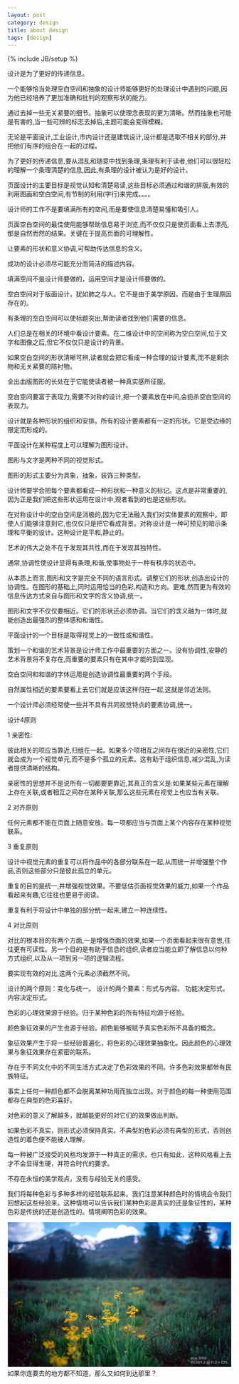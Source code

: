 ```yaml
---
layout: post
category: design
title: about design
tags: [design]
---
```

{% include JB/setup %}


设计是为了更好的传递信息。

一个能够恰当处理空白空间和抽象的设计师能够更好的处理设计中遇到的问题,因为他已经培养了更加准确和批判的观察形状的能力。

通过去掉一些无关紧要的细节。抽象可以使理念表现的更为清晰。然而抽象也可能是有害的,当一些可辨的标志去掉后,主题可能会变得模糊。

无论是平面设计,工业设计,市内设计还是建筑设计,设计都是选取不相关的部分,并把他们有序的组合在一起的过程。

为了更好的传递信息,要从混乱和随意中找到条理,条理有利于读者,他们可以很轻松的理解一个条理清楚的信息,因此,有条理的设计被认为是好的设计。

页面设计的主要目标是视觉认知和清楚易读,这些目标必须通过和谐的排版,有效的利用图画和空白空间,有节制的利用(字行)来完成。。。。

设计师的工作不是要填满所有的空间,而是要使信息清楚易懂和吸引人。

页面空白空间的最佳使用能够帮助信息易于浏览,而不仅仅只是使页面看上去漂亮,那是自然而然的结果。关键在于提高页面的可理解性。

让要素的形状和意义协调,可帮助传达信息的含义。

成功的设计必须尽可能充分而简洁的描述内容。

填满空间不是设计师要做的，运用空间才是设计师要做的。

空白空间对于版面设计，犹如肺之与人。它不是由于美学原因，而是由于生理原因存在的。

有条理的空白空间可以使标题突出,帮助读者找到他们需要的信息。

人们总是在相关的环境中看设计要素。在二维设计中的空间称为空白空间,位于文字和图像之后,但它不仅仅只是设计的背景。

如果空白空间的形状清晰可辨,读者就会把它看成一种合理的设计要素,而不是剩余物和无关紧要的陪衬物。

全出血版图形的长处在于它能使读者被一种真实感所征服。

空白空间要富于表现力,需要不对称的设计,把一个要素放在中间,会扼杀空白空间的表现力。

设计就是各种形状的组织和安排。所有的设计要素都有一定的形状。它是受边缘的限定而形成的。

平面设计在某种程度上可以理解为图形设计。

图形与文字是两种不同的视觉形式。

图形的形式主要分为具象，抽象，装饰三种类型。

设计师要学会把每个要素都看成一种形状和一种意义的标记。这点是非常重要的,因为正是我们把这些形状运用在设计中,观者看到的也是这些形状。

在对称设计中的空白空间是消极的,因为它无法融入我们对实体要素的观察中。即使人们能够注意到它,也仅仅只是把它看成背景。对称设计是一种可预见的暗示条理和平衡的设计。这种设计是平和,静止的。

艺术的伟大之处不在于发现其共性,而在于发现其独特性。

通常,协调性使设计显得有条理,和谐,使事物处于一种有秩序的状态中。

从本质上而言,图形和文字是完全不同的语言形式。调整它们的形状,创造出设计的协调性。在图形的基础上,同时运用恰当的色彩,构造和方向。更难,然而更为有效的信息传达方式来自与图形和文字的含义协调,统一。

图形和文字不仅仅要相近。它们的形状还必须协调。当它们的含义融为一体时,就能创造出最强烈的整体感和和谐性。


平面设计的一个目标是取得视觉上的一致性或和谐性。

策划一个和谐的艺术背景是设计师工作中最重要的方面之一。没有协调性,安静的艺术背景将不复存在,而重要的要素只有在其中才能的到显现。


空白空间和和谐的字体运用是创造协调性最重要的两个手段。

自然属性相近的要素要看上去它们就是应该这样归在一起,这就是邻近法则。

一个设计师必须经常使一些并不具有共同视觉特点的要素协调,统一。



设计4原则


1 亲密性:

彼此相关的项应当靠近,归组在一起。如果多个项相互之间存在很近的亲密性,它们就会成为一个视觉单元,而不是多个孤立的元素。这有助于组织信息,减少混乱,为读者提供清晰的结构。

亲密性的思想并不是说所有一切都要更靠近,其真正的含义是:如果某些元素在理解上存在关联,或者相互之间存在某种关联,那么这些元素在视觉上也应当有关联。


2 对齐原则

任何元素都不能在页面上随意安放。每一项都应当与页面上某个内容存在某种视觉联系。


3 重复原则

设计中视觉元素的重复可以将作品中的各部分联系在一起,从而统一并增强整个作品,否则这些部分只是彼此孤立的单元。

重复的目的是统一,并增强视觉效果。不要低估页面视觉效果的威力,如果一个作品看起来有趣,它往往也更易于阅读。

重复有利于将设计中单独的部分统一起来,建立一种连续性。


4 对比原则

对比的根本目的有两个方面,一是增强页面的效果,如果一个页面看起来很有意思,往往更有可读性。另一个目的是有助于信息的组织,读者应当能立即了解信息以何种方式组织,以及从一项到另一项的逻辑流程。

要实现有效的对比,这两个元素必须截然不同。



设计的两个原则：变化与统一。
设计的两个要素：形式与内容。
功能决定形式。内容决定形式。


色彩的心理效果源于经验。归于某种色彩的所有特征均源于经验。

颜色象征效果的产生也源于经验。颜色能够被赋予真实色彩所不具备的概念。

象征效果产生于将一些经验普遍化，将色彩的心理效果抽象化。因此颜色的心理效果与象征效果存在紧密的联系。

存在于不同文化中的不同生活方式决定了色彩效果的不同。许多色彩效果都带有民族特征。

事实上任何一种颜色都不会脱离某种功用而独立出现。对于颜色的每一种使用范围都存在典型的色彩喜好。

对色彩的意义了解越多，就越能更好的对它们的效果做出判断。

如果色彩不真实，则形式必须保持真实。不典型的色彩必须有典型的形式，否则创造性的着色便不能被人理解。

每一种被广泛接受的风格均发源于一种真正的需求，也只有如此，这种风格看上去才不会显得生硬，并符合时代的要求。

不存在永恒的美学观点，没有与经验无关的感受。

我们将每种色彩与多种多样的经验联系起来。我们注意某种颜色时的情境会令我们回想起这些经验来。这种情境可以告诉我们某种色彩是真实的还是象征性的，某种色彩是传统的还是创造性的。情境阐明色彩的效果。






<img src="/assets/img/a.jpg" />
如果你连要去的地方都不知道，那么又如何到达那里？
